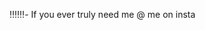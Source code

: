 ‼️‼️‼️- If you ever truly need me @ me on insta

<!---
SK3-4121/SK3-4121 is a ✨ special ✨ repository because its `README.md` (this file) appears on your GitHub profile.
You can click the Preview link to take a look at your changes.
--->

